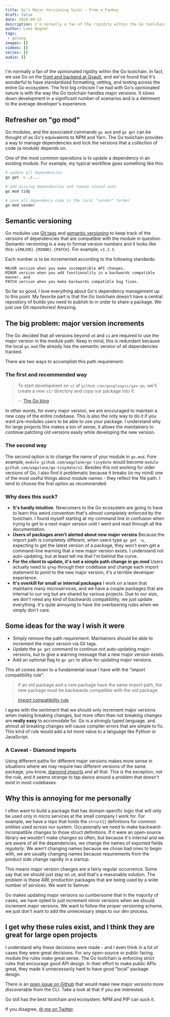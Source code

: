 ```yaml
---
title: Go’s Major Versioning Sucks – From a Fanboy
draft: false
date: 2020-09-15
description: I'm normally a fan of the rigidity within the Go toolchain
author: Lane Wagner
tags:
 - golang
images: []
videos: []
series: []
audio: []
---
```


I'm normally a fan of the opinionated rigidity within the Go toolchain. In fact, we use Go on the [front and backend at Qvault](https://qvault.io), and we've found that it's wonderful to have standardized formatting, vetting, and testing across the entire Go ecosystem. The first big criticism I've had with Go's opinionated nature is with the way the Go toolchain handles major versions. It slows down development in a significant number of scenarios and is a detriment to the average developer's experience.

## Refresher on "go mod"

Go modules, and the associated commands `go mod` and `go get` can be thought of as Go's equivalents to NPM and Yarn. The Go toolchain provides a way to manage dependencies and lock the versions that a collection of code (a module) depends on.

One of the most common operations is to update a dependency in an existing module. For example, my typical workflow goes something like this:

```bash
# update all dependencies
go get -u ./...

# add missing dependencies and remove unused ones
go mod tidy

# save all dependency code in the local "vendor" folder
go mod vendor
```

## Semantic versioning

Go modules use [Git tags](https://git-scm.com/book/en/v2/Git-Basics-Tagging) and [semantic versioning](https://semver.org/) to keep track of the versions of dependencies that are compatible with the module in question. Semantic versioning is a way to format version numbers and it looks like this: `v{MAJOR}.{MINOR}.{PATCH}`. For example, `v1.2.3`.

Each number is to be incremented according to the following standards:

```
MAJOR version when you make incompatible API changes,
MINOR version when you add functionality in a backwards compatible manner, and
PATCH version when you make backwards compatible bug fixes.
```

So far so good, I love everything about Go's dependency management up to this point. My favorite part is that the Go toolchain doesn't have a central repository of builds you need to publish to in order to share a package. We just use Git repositories! Amazing.

## The big problem: major version increments

The Go decided that all versions beyond `v0` and `v1` are required to use the major version in the module path. Keep in mind, this is redundant because the local `go.mod` file already has the semantic version of all dependencies tracked. 

There are two ways to accomplish this path requirement.

### The first and recommended way

> To start development on `v2` of `github.com/googleapis/gax-go`, we'll create a new `v2/` directory and copy our package into it.
>
> -- [The Go blog](https://blog.golang.org/v2-go-modules#TOC_4.)

In other words, for every major version, we are encouraged to maintain a new copy of the entire codebase. This is also the only way to do it if you want pre-modules users to be able to use your package. I understand why for large projects this makes a ton of sense, it allows the maintainers to continue patching old versions easily while developing the new version.

### The second way

The second option is to change the name of your module in `go.mod`. Fore example, `module github.com/wagslane/go-tinydate` would become `module github.com/wagslane/go-tinydate/v2`. Besides this not working for older versions of Go, I also find it problematic because it breaks (in my mind) one of the most useful things about module names - they reflect the file path. I tend to choose the first option as recommended.

### Why does this suck?

* **It's hardly intuitive.** Newcomers to the Go ecosystem are going to have to learn this weird convention that's *almost completely* enforced by the toolchain. I found myself starting at my command line in confusion when trying to get to a next major version until I went and read through all the documentation.
* **Users of packages aren't alerted about new major versins** Because the import path is completely different, when users type `go get -u`, expecting to get the latest version of a package, they won't even get a command-line warning that a new major version exists. I understand not auto-updating, but at least tell me that I'm behind the curve.
* **For the client to update, it's not a simple path change in go.mod** Users actually need to `grep` through their codebase and change each import statement to point to the new major version, it's a terrible developer experience.
* **It's overkill for small or internal packages** I work on a team that maintains many microservices, and we have a couple packages that are internal to our org but are shared by various projects. Due to our size, we don't need any kind of backwards compatibility, we just update everything. It's quite annoying to have the overbearing rules when we simply don't care.

## Some ideas for the way I wish it were

* Simply remove the path requirement. Maintainers should be able to increment the major version via Git tags.
* Update the `go get` command to continue not auto-updating major-versions, but to give a warning message that a new major version exists.
* Add an optional flag to `go get` to allow for updating major versions.

This all comes down to a fundamental issue I have with the "import compatibility rule".

> If an old package and a new package have the same import path, the new package must be backwards compatible with the old package.
> 
> [Import compatibility rule](https://research.swtch.com/vgo-import)

I agree with the sentiment that we should only increment major versions when making breaking changes, but more often than not breaking changes are **really easy** to accomodate for. Go is a strongly typed language, and almost all breaking changes will cause compiler errors that are simple to fix. This kind of rule would add a lot more value to a language like Python or JavaScript.

### A Caveat - Diamond Imports

Using different paths for different major versions makes more sense in situations where we may require two different versions of the same package, you know, [diamond imports](https://research.swtch.com/vgo-import#dependency_story) and all that. This is the exception, not the rule, and it seems strange to tap dance around a problem that doesn't exist in most codebases.

## Why this is annoying for me personally

I often want to build a package that has domain-specific logic that will only be used only in micro services at the small company I work for. For example, we have a repo that holds the `struct{}` definitions for common entities used across our system. Occasionally we need to make backward-incompatible changes to those struct definitions. If it were an open-source library we wouldn't make changes so often, but because it's internal and we are aware of all the dependencies, we change the names of exported fields _regularly_. We aren't changing names because we chose bad ones to begin with, we are usually changing names because requirements from the product side change rapidly in a startup.

This means major version changes are a fairly regular occurrence. Some say that we should just stay on `v0`, and that's a reasonable solution. The problem is these ARE production packages that are being used by a wide number of services. We want to Semver.

Go makes updating major versions so cumbersome that in the majority of cases, we have opted to just increment minor versions when we should increment major versions. We want to follow the proper versioning scheme, we just don't want to add the unnecessary steps to our dev process.

## I get why these rules exist, and I think they are great for large open projects

I understand why these decisions were made - and I even think in a lot of cases they were great decisions. For any open-source or public facing module the rules make great sense. The Go toolchain is enforcing strict rules that encourage good API design. In their effort to make public APIs great, they made it unnecessarily hard to have good "local" package design.

There is an [open issue on Github](https://github.com/golang/go/issues/40323) that would make new major versions more discoverable from the CLI. Take a look at that if you are interested.

Go still has the best toolchain and ecosystem. NPM and PIP can suck it.

If you disagree, [@ me on Twitter](https://twitter.com/wagslane).
